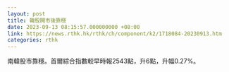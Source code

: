 ```yaml
---
layout: post
title: 韓股開市後靠穩
date: 2023-09-13 08:15:57.000000000 +08:00
link: https://news.rthk.hk/rthk/ch/component/k2/1718084-20230913.htm
categories: rthk
---
```


南韓股市靠穩。首爾綜合指數較早時報2543點，升6點，升幅0.27%。
